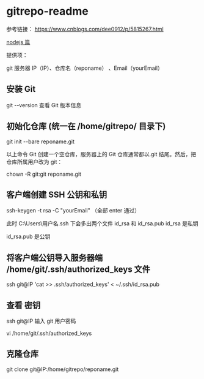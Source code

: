 # gitrepo-readme

参考链接： https://www.cnblogs.com/dee0912/p/5815267.html

[nodejs 篇](https://github.com/de1ck/software-use-docs/blob/master/docs/nodejs.md)

提供项：

git 服务器 IP（IP）、仓库名（reponame） 、Email（yourEmail）

## 安装 Git

git --version 查看 Git 版本信息

## 初始化仓库 (统一在 /home/gitrepo/ 目录下)

git init --bare reponame.git

以上命令 Git 创建一个空仓库，服务器上的 Git 仓库通常都以.git 结尾。然后，把仓库所属用户改为 git：

chown -R git:git reponame.git

## 客户端创建 SSH 公钥和私钥

ssh-keygen -t rsa -C "yourEmail" （全部 enter 通过）

此时 C:\Users\用户名\.ssh 下会多出两个文件 id_rsa 和 id_rsa.pub
id_rsa 是私钥

id_rsa.pub 是公钥

## 将客户端公钥导入服务器端 /home/git/.ssh/authorized_keys 文件

ssh git@IP 'cat >> .ssh/authorized_keys' < ~/.ssh/id_rsa.pub

## 查看 密钥

ssh git@IP 输入 git 用户密码

vi /home/git/.ssh/authorized_keys

## 克隆仓库

git clone git@IP:/home/gitrepo/reponame.git
